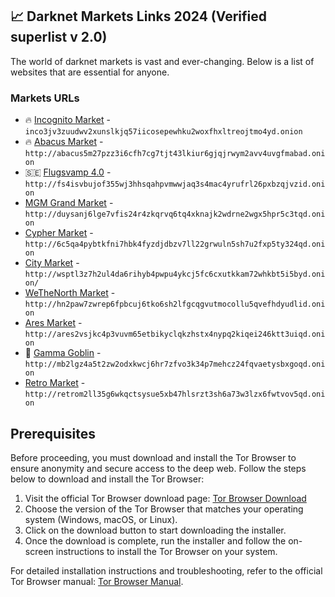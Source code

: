 ## 📈 Darknet Markets Links 2024 (Verified superlist v 2.0)

The world of darknet markets is vast and ever-changing. Below is a list of websites that are essential for anyone.

### Markets URLs

- 🔥 [Incognito Market](http://incognirftkvasqxfh2iess6cr5a243y72z3vbz75nvj2fx62a5ukpad.onion) - `inco3jv3zuudwv2xunslkjq57iicosepewhku2woxfhxltreojtmo4yd.onion`  
- 🔥 [Abacus Market](http://abacus5m27pzz3i6cfh7cg7tjt43lkiur6gjqjrwym2avv4uvgfmabad.onion) - `http://abacus5m27pzz3i6cfh7cg7tjt43lkiur6gjqjrwym2avv4uvgfmabad.onion`
- 🇸🇪 [Flugsvamp 4.0](http://fs4isvbujof355wj3hhsqahpvmwwjaq3s4mac4yrufrl26pxbzqjvzid.onion) - `http://fs4isvbujof355wj3hhsqahpvmwwjaq3s4mac4yrufrl26pxbzqjvzid.onion`
- [MGM Grand Market](http://duysanj6lge7vfis24r4zkqrvq6tq4xknajk2wdrne2wgx5hpr5c3tqd.onion) - `http://duysanj6lge7vfis24r4zkqrvq6tq4xknajk2wdrne2wgx5hpr5c3tqd.onion`
- [Cypher Market](http://6c5qa4pybtkfni7hbk4fyzdjdbzv7ll22grwuln5sh7u2fxp5ty324qd.onion) - `http://6c5qa4pybtkfni7hbk4fyzdjdbzv7ll22grwuln5sh7u2fxp5ty324qd.onion`
- [City Market](http://wsptl3z7h2ul4da6rihyb4pwpu4ykcj5fc6cxutkkam72whkbt5i5byd.onion) - `http://wsptl3z7h2ul4da6rihyb4pwpu4ykcj5fc6cxutkkam72whkbt5i5byd.onion/`
- [WeTheNorth Market](http://hn2paw7zwrep6fpbcuj6tko6sh2lfgcqgvutmocollu5qvefhdyudlid.onion) - `http://hn2paw7zwrep6fpbcuj6tko6sh2lfgcqgvutmocollu5qvefhdyudlid.onion`
- [Ares Market](http://ares2vsjkc4p3vuvm65etbikyclqkzhstx4nypq2kiqei246ktt3uiqd.onion) - `http://ares2vsjkc4p3vuvm65etbikyclqkzhstx4nypq2kiqei246ktt3uiqd.onion`
- 💠 [Gamma Goblin](http://mb2lgz4a5t2zw2odxkwcj6hr7zfvo3k34p7mehcz24fqvaetysbxgoqd.onion) - `http://mb2lgz4a5t2zw2odxkwcj6hr7zfvo3k34p7mehcz24fqvaetysbxgoqd.onion`
- [Retro Market](http://retrom2ll35g6wkqctsysue5xb47hlsrzt3sh6a73w3lzx6fwtvov5qd.onion) - `http://retrom2ll35g6wkqctsysue5xb47hlsrzt3sh6a73w3lzx6fwtvov5qd.onion`

## Prerequisites

Before proceeding, you must download and install the Tor Browser to ensure anonymity and secure access to the deep web. Follow the steps below to download and install the Tor Browser:

1. Visit the official Tor Browser download page: [Tor Browser Download](https://www.torproject.org/download/)
2. Choose the version of the Tor Browser that matches your operating system (Windows, macOS, or Linux).
3. Click on the download button to start downloading the installer.
4. Once the download is complete, run the installer and follow the on-screen instructions to install the Tor Browser on your system.

For detailed installation instructions and troubleshooting, refer to the official Tor Browser manual: [Tor Browser Manual](https://tb-manual.torproject.org/).
